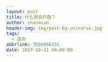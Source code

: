 ```yaml
---
layout: post
title: 什么是真约数？
author: shaomiao
header-img: img/post-bg-universe.jpg
tags:
  - 逆向
abbrlink: 3558066331
date: 2017-10-21 00:00:00
---
```


